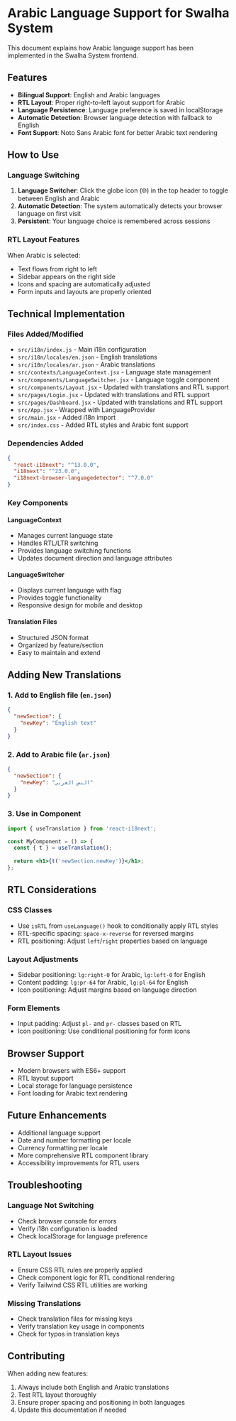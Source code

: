 # Arabic Language Support for Swalha System

This document explains how Arabic language support has been implemented in the Swalha System frontend.

## Features

- **Bilingual Support**: English and Arabic languages
- **RTL Layout**: Proper right-to-left layout support for Arabic
- **Language Persistence**: Language preference is saved in localStorage
- **Automatic Detection**: Browser language detection with fallback to English
- **Font Support**: Noto Sans Arabic font for better Arabic text rendering

## How to Use

### Language Switching

1. **Language Switcher**: Click the globe icon (🌐) in the top header to toggle between English and Arabic
2. **Automatic Detection**: The system automatically detects your browser language on first visit
3. **Persistent**: Your language choice is remembered across sessions

### RTL Layout Features

When Arabic is selected:
- Text flows from right to left
- Sidebar appears on the right side
- Icons and spacing are automatically adjusted
- Form inputs and layouts are properly oriented

## Technical Implementation

### Files Added/Modified

- `src/i18n/index.js` - Main i18n configuration
- `src/i18n/locales/en.json` - English translations
- `src/i18n/locales/ar.json` - Arabic translations
- `src/contexts/LanguageContext.jsx` - Language state management
- `src/components/LanguageSwitcher.jsx` - Language toggle component
- `src/components/Layout.jsx` - Updated with translations and RTL support
- `src/pages/Login.jsx` - Updated with translations and RTL support
- `src/pages/Dashboard.jsx` - Updated with translations and RTL support
- `src/App.jsx` - Wrapped with LanguageProvider
- `src/main.jsx` - Added i18n import
- `src/index.css` - Added RTL styles and Arabic font support

### Dependencies Added

```json
{
  "react-i18next": "^13.0.0",
  "i18next": "^23.0.0",
  "i18next-browser-languagedetector": "^7.0.0"
}
```

### Key Components

#### LanguageContext
- Manages current language state
- Handles RTL/LTR switching
- Provides language switching functions
- Updates document direction and language attributes

#### LanguageSwitcher
- Displays current language with flag
- Provides toggle functionality
- Responsive design for mobile and desktop

#### Translation Files
- Structured JSON format
- Organized by feature/section
- Easy to maintain and extend

## Adding New Translations

### 1. Add to English file (`en.json`)
```json
{
  "newSection": {
    "newKey": "English text"
  }
}
```

### 2. Add to Arabic file (`ar.json`)
```json
{
  "newSection": {
    "newKey": "النص العربي"
  }
}
```

### 3. Use in Component
```jsx
import { useTranslation } from 'react-i18next';

const MyComponent = () => {
  const { t } = useTranslation();
  
  return <h1>{t('newSection.newKey')}</h1>;
};
```

## RTL Considerations

### CSS Classes
- Use `isRTL` from `useLanguage()` hook to conditionally apply RTL styles
- RTL-specific spacing: `space-x-reverse` for reversed margins
- RTL positioning: Adjust `left`/`right` properties based on language

### Layout Adjustments
- Sidebar positioning: `lg:right-0` for Arabic, `lg:left-0` for English
- Content padding: `lg:pr-64` for Arabic, `lg:pl-64` for English
- Icon positioning: Adjust margins based on language direction

### Form Elements
- Input padding: Adjust `pl-` and `pr-` classes based on RTL
- Icon positioning: Use conditional positioning for form icons

## Browser Support

- Modern browsers with ES6+ support
- RTL layout support
- Local storage for language persistence
- Font loading for Arabic text rendering

## Future Enhancements

- Additional language support
- Date and number formatting per locale
- Currency formatting per locale
- More comprehensive RTL component library
- Accessibility improvements for RTL users

## Troubleshooting

### Language Not Switching
- Check browser console for errors
- Verify i18n configuration is loaded
- Check localStorage for language preference

### RTL Layout Issues
- Ensure CSS RTL rules are properly applied
- Check component logic for RTL conditional rendering
- Verify Tailwind CSS RTL utilities are working

### Missing Translations
- Check translation files for missing keys
- Verify translation key usage in components
- Check for typos in translation keys

## Contributing

When adding new features:
1. Always include both English and Arabic translations
2. Test RTL layout thoroughly
3. Ensure proper spacing and positioning in both languages
4. Update this documentation if needed
